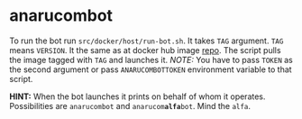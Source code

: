 # anarucombot

To run the bot run `src/docker/host/run-bot.sh`. It takes `TAG` argument. `TAG`
means `VERSION`. It the same as at docker hub image [repo]. The script pulls the
image tagged with `TAG` and launches it. *NOTE:* You have to pass `TOKEN` as the
second argument or pass `ANARUCOMBOTTOKEN` environment variable to that script.

**HINT:** When the bot launches it prints on behalf of whom it operates.
Possibilities are `anarucombot` and <code>anarucom<b>alfa</b>bot</code>.
Mind the `alfa`.

[repo]: https://hub.docker.com/repository/docker/danissimo/anarucombot
